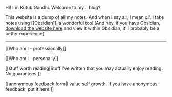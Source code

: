 Hi! I'm Kutub Gandhi. Welcome to my... blog?

This website is a dump of all my notes. And when I say all, I mean *all*. I take notes using [[Obsidian]], a wonderful tool (And hey, if you have Obsidian, [download the website here](https://github.com/kksgandhi/personal_site) and view it within Obsidian, it'll probably be a better experience)

--------------

[[Who am I - professionally]]

[[Who am I - personally]]

[[stuff worth reading|Stuff I've written that you may actually enjoy reading. No guarantees.]]

[[anonymous feedback form|I value self growth. If you have anonymous feedback, put it here.]]
